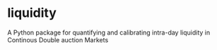 # liquidity

A Python package for quantifying and calibrating intra-day liquidity in Continous Double auction Markets 
